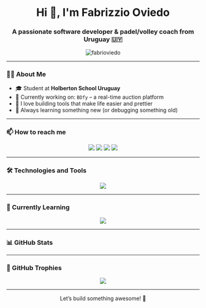 <h1 align="center">Hi 👋, I'm Fabrizzio Oviedo</h1>
<h3 align="center">A passionate software developer & padel/volley coach from Uruguay 🇺🇾</h3>

<p align="center">
  <img src="https://komarev.com/ghpvc/?username=fabrioviedo&label=Profile%20views&color=0e75b6&style=flat" alt="fabrioviedo" />
</p>

---

### 👨‍💻 About Me

- 🎓 Student at **Holberton School Uruguay**
- 💼 Currently working on: `BDfy` – a real-time auction platform
- 🎯 I love building tools that make life easier and prettier
- 🧠 Always learning something new (or debugging something old)

---

### 📫 How to reach me

<p align="center">
  <a href="mailto:fabrioviedo@gmail.com"><img src="https://img.shields.io/badge/Gmail-red?logo=gmail&logoColor=white" /></a>
  <a href="https://www.linkedin.com/in/fabrioviedo/"><img src="https://img.shields.io/badge/LinkedIn-blue?logo=linkedin&logoColor=white" /></a>
  <a href="https://www.instagram.com/fabrioviedo/"><img src="https://img.shields.io/badge/Instagram-purple?logo=instagram&logoColor=white" /></a>
  <a href="https://twitter.com/fabriov"><img src="https://img.shields.io/badge/Twitter-1DA1F2?logo=twitter&logoColor=white" /></a>
</p>

---

### 🛠️ Technologies and Tools

<p align="center">
  <img src="https://skillicons.dev/icons?i=html,css,js,ts,react,nextjs,tailwind,python,flask,postgres,docker,git,github,vscode,c" />
</p>

---

### 🌱 Currently Learning

<p align="center">
  <img src="https://img.shields.io/badge/Learning-AI%20%26%20System%20Design-brightgreen?style=for-the-badge&logo=OpenAI&logoColor=white" />
</p>

---

### 📊 GitHub Stats

---

### 🐙 GitHub Trophies

<p align="center">
  <img src="https://github-profile-trophy.vercel.app/?username=fabrioviedo&theme=gruvbox" />
</p>

---

<p align="center">Let’s build something awesome! 🚀</p>
